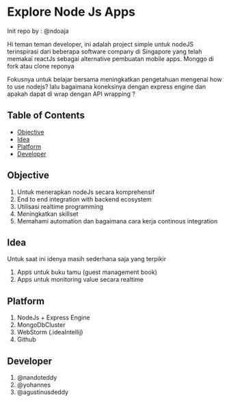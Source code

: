 # Explore Node Js Apps

Init repo by : @ndoaja

Hi teman teman developer, ini adalah project simple untuk nodeJS
terinspirasi dari beberapa software company di Singapore yang telah memakai reactJs sebagai alternative pembuatan
mobile apps. Monggo di fork atau clone reponya

Fokusnya untuk belajar bersama meningkatkan pengetahuan
mengenai how to use nodejs? lalu bagaimana koneksinya dengan express engine 
dan apakah dapat di wrap dengan API wrapping ?



## Table of Contents
* [Objective](#Objective)
* [Idea](#Idea)
* [Platform](#Platform)
* [Developer](#Developer)

## Objective

1. Untuk menerapkan nodeJs secara komprehensif
2. End to end integration with backend ecosystem
3. Utilisasi realtime programming
4. Meningkatkan skillset
5. Memahami automation dan bagaimana cara kerja continous integration


## Idea

Untuk saat ini idenya masih sederhana saja yang terpikir
1. Apps untuk buku tamu (guest management book)
2. Apps untuk monitoring value secara realtime

## Platform
1. NodeJs + Express Engine
2. MongoDbCluster
3. WebStorm (.ideaIntellij)
4. Github


## Developer
1. @nandoteddy 
2. @yohannes
3. @agustinusdeddy